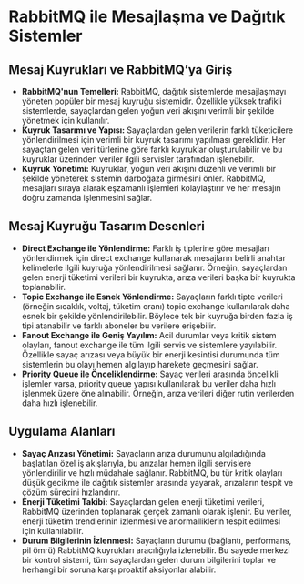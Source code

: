# RabbitMQ ile Mesajlaşma ve Dağıtık Sistemler

## **Mesaj Kuyrukları ve RabbitMQ’ya Giriş**

   - **RabbitMQ'nun Temelleri:**
     RabbitMQ, dağıtık sistemlerde mesajlaşmayı yöneten popüler bir mesaj kuyruğu sistemidir. Özellikle yüksek trafikli sistemlerde, sayaçlardan gelen yoğun veri akışını verimli bir şekilde yönetmek için kullanılır.
   - **Kuyruk Tasarımı ve Yapısı:**
     Sayaçlardan gelen verilerin farklı tüketicilere yönlendirilmesi için verimli bir kuyruk tasarımı yapılması gereklidir. Her sayaçtan gelen veri türlerine göre farklı kuyruklar oluşturulabilir ve bu kuyruklar üzerinden veriler ilgili servisler tarafından işlenebilir.
   - **Kuyruk Yönetimi:**
     Kuyruklar, yoğun veri akışını düzenli ve verimli bir şekilde yöneterek sistemin darboğaza girmesini önler. RabbitMQ, mesajları sıraya alarak eşzamanlı işlemleri kolaylaştırır ve her mesajın doğru zamanda işlenmesini sağlar.

## **Mesaj Kuyruğu Tasarım Desenleri**

   - **Direct Exchange ile Yönlendirme:**
     Farklı iş tiplerine göre mesajları yönlendirmek için direct exchange kullanarak mesajların belirli anahtar kelimelerle ilgili kuyruğa yönlendirilmesi sağlanır. Örneğin, sayaçlardan gelen enerji tüketimi verileri bir kuyrukta, arıza verileri başka bir kuyrukta toplanabilir.
   - **Topic Exchange ile Esnek Yönlendirme:**
     Sayaçların farklı tipte verileri (örneğin sıcaklık, voltaj, tüketim oranı) topic exchange kullanılarak daha esnek bir şekilde yönlendirilebilir. Böylece tek bir kuyruğa birden fazla iş tipi atanabilir ve farklı aboneler bu verilere erişebilir.
   - **Fanout Exchange ile Geniş Yayılım:**
     Acil durumlar veya kritik sistem olayları, fanout exchange ile tüm ilgili servis ve sistemlere yayılabilir. Özellikle sayaç arızası veya büyük bir enerji kesintisi durumunda tüm sistemlerin bu olayı hemen algılayıp harekete geçmesini sağlar.
   - **Priority Queue ile Önceliklendirme:**
     Sayaç verileri arasında öncelikli işlemler varsa, priority queue yapısı kullanılarak bu veriler daha hızlı işlenmek üzere öne alınabilir. Örneğin, arıza verileri diğer rutin verilerden daha hızlı işlenebilir.

## **Uygulama Alanları**

   - **Sayaç Arızası Yönetimi:**
     Sayaçların arıza durumunu algıladığında başlatılan özel iş akışlarıyla, bu arızalar hemen ilgili servislere yönlendirilir ve hızlı müdahale sağlanır. RabbitMQ, bu tür kritik olayları düşük gecikme ile dağıtık sistemler arasında yayarak, arızaların tespit ve çözüm sürecini hızlandırır.
   - **Enerji Tüketimi Takibi:**
     Sayaçlardan gelen enerji tüketimi verileri, RabbitMQ üzerinden toplanarak gerçek zamanlı olarak işlenir. Bu veriler, enerji tüketim trendlerinin izlenmesi ve anormalliklerin tespit edilmesi için kullanılabilir.
   - **Durum Bilgilerinin İzlenmesi:**
     Sayaçların durumu (bağlantı, performans, pil ömrü) RabbitMQ kuyrukları aracılığıyla izlenebilir. Bu sayede merkezi bir kontrol sistemi, tüm sayaçlardan gelen durum bilgilerini toplar ve herhangi bir soruna karşı proaktif aksiyonlar alabilir.
